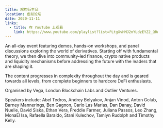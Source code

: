 ```yaml
---
title: 解构衍生品
location: 虚拟论坛
date: 2020-11-11
links:
  - title: 在 YouTube 上观看
    link: https://www.youtube.com/playlist?list=PLtgXvHMJ2nYLdzEYZ2_QRwS9vTx44PMFh
---
```


An all-day event featuring demos, hands-on workshops, and panel discussions exploring the world of derivatives. Starting off with fundamental theory, we then dive into community-led finance, crypto native products and liquidity mechanisms before addressing the future with the leaders that are shaping it.

The content progresses in complexity throughout the day and is geared towards all levels, from complete beginners to hardcore DeFi enthusiasts.

Organised by Vega, London Blockchain Labs and Outlier Ventures.

Speakers include:
Abel Tedros, Andrey Belyakov, Anjan Vinod, Anton Golub, Barney Mannerings, Ben Gagnon, Carlo Las Marias, Dan Danay, David Nuelle, David Siska, Ethan Vera, Freddie Farmer, Juliana Passos, Leo Zhang, MonaEl Isa, Rafaella Baraldo, Stani Kulechov, Tamlyn Rudolph and Timothy Kelly.
